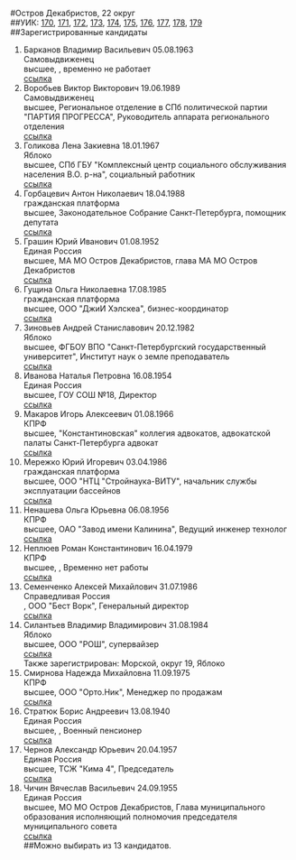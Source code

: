 #Остров Декабристов, 22 округ  
##УИК: [170](../../tik2/uik170.md), [171](../../tik2/uik171.md), [172](../../tik2/uik172.md), [173](../../tik2/uik173.md), [174](../../tik2/uik174.md), [175](../../tik2/uik175.md), [176](../../tik2/uik176.md), [177](../../tik2/uik177.md), [178](../../tik2/uik178.md), [179](../../tik2/uik179.md)  
##Зарегистрированные кандидаты
1. Барканов Владимир Васильевич 05.08.1963  
Самовыдвиженец  
высшее, , временно не работает    
[ссылка](http://www.st-petersburg.vybory.izbirkom.ru/region/region/st-petersburg?action=show&root=1&tvd=4784002162279&vrn=4784002162279&region=78&global=&sub_region=78&prver=0&pronetvd=null&type=341&vibid=4784002163274)  
2. Воробьев Виктор Викторович 19.06.1989  
Самовыдвиженец  
высшее, Региональное отделение в СПб политической партии "ПАРТИЯ ПРОГРЕССА", Руководитель аппарата регионального отделения    
[ссылка](http://www.st-petersburg.vybory.izbirkom.ru/region/region/st-petersburg?action=show&root=1&tvd=4784002162279&vrn=4784002162279&region=78&global=&sub_region=78&prver=0&pronetvd=null&type=341&vibid=4784002163753)  
3. Голикова Лена Закиевна 18.01.1967  
Яблоко  
высшее, СПб ГБУ "Комплексный центр социального обслуживания населения В.О. р-на", социальный работник    
[ссылка](http://www.st-petersburg.vybory.izbirkom.ru/region/region/st-petersburg?action=show&root=1&tvd=4784002162279&vrn=4784002162279&region=78&global=&sub_region=78&prver=0&pronetvd=null&type=341&vibid=4784002164061)  
4. Горбацевич Антон Николаевич 18.04.1988  
гражданская платформа  
высшее, Законодательное Собрание Санкт-Петербурга, помощник депутата    
[ссылка](http://www.st-petersburg.vybory.izbirkom.ru/region/region/st-petersburg?action=show&root=1&tvd=4784002162279&vrn=4784002162279&region=78&global=&sub_region=78&prver=0&pronetvd=null&type=341&vibid=4784002163002)  
5. Грашин Юрий Иванович 01.08.1952  
Единая Россия  
высшее, МА МО Остров Декабристов, глава МА МО Остров Декабристов    
[ссылка](http://www.st-petersburg.vybory.izbirkom.ru/region/region/st-petersburg?action=show&root=1&tvd=4784002162279&vrn=4784002162279&region=78&global=&sub_region=78&prver=0&pronetvd=null&type=341&vibid=4784002163267)  
6. Гущина Ольга Николаевна 17.08.1985  
гражданская платформа  
высшее, ООО "ДжиИ Хэлскеа", бизнес-координатор    
[ссылка](http://www.st-petersburg.vybory.izbirkom.ru/region/region/st-petersburg?action=show&root=1&tvd=4784002162279&vrn=4784002162279&region=78&global=&sub_region=78&prver=0&pronetvd=null&type=341&vibid=4784002163475)  
7. Зиновьев Андрей Станиславович 20.12.1982  
Яблоко  
высшее, ФГБОУ ВПО "Санкт-Петербургский государственный университет", Институт наук о земле преподаватель   
[ссылка](http://www.st-petersburg.vybory.izbirkom.ru/region/region/st-petersburg?action=show&root=1&tvd=4784002162279&vrn=4784002162279&region=78&global=&sub_region=78&prver=0&pronetvd=null&type=341&vibid=4784002163488)  
8. Иванова Наталья Петровна 16.08.1954  
Единая Россия  
высшее, ГОУ СОШ №18, Директор    
[ссылка](http://www.st-petersburg.vybory.izbirkom.ru/region/region/st-petersburg?action=show&root=1&tvd=4784002162279&vrn=4784002162279&region=78&global=&sub_region=78&prver=0&pronetvd=null&type=341&vibid=4784002164402)  
9. Макаров Игорь Алексеевич 01.08.1966  
КПРФ  
высшее, "Константиновская" коллегия адвокатов, адвокатской палаты Санкт-Петербурга адвокат   
[ссылка](http://www.st-petersburg.vybory.izbirkom.ru/region/region/st-petersburg?action=show&root=1&tvd=4784002162279&vrn=4784002162279&region=78&global=&sub_region=78&prver=0&pronetvd=null&type=341&vibid=4784002163740)  
10. Мережко Юрий Игоревич 03.04.1986  
гражданская платформа  
высшее, ООО "НТЦ "Стройнаука-ВИТУ", начальник службы эксплуатации бассейнов    
[ссылка](http://www.st-petersburg.vybory.izbirkom.ru/region/region/st-petersburg?action=show&root=1&tvd=4784002162279&vrn=4784002162279&region=78&global=&sub_region=78&prver=0&pronetvd=null&type=341&vibid=4784002163461)  
11. Ненашева Ольга Юрьевна 06.08.1956  
КПРФ  
высшее, ОАО "Завод имени Калинина", Ведущий инженер технолог    
[ссылка](http://www.st-petersburg.vybory.izbirkom.ru/region/region/st-petersburg?action=show&root=1&tvd=4784002162279&vrn=4784002162279&region=78&global=&sub_region=78&prver=0&pronetvd=null&type=341&vibid=4784002163733)  
12. Неплюев Роман Константинович 16.04.1979  
КПРФ  
высшее, , Временно нет работы    
[ссылка](http://www.st-petersburg.vybory.izbirkom.ru/region/region/st-petersburg?action=show&root=1&tvd=4784002162279&vrn=4784002162279&region=78&global=&sub_region=78&prver=0&pronetvd=null&type=341&vibid=4784002163767)  
13. Семенченко Алексей Михайлович 31.07.1986  
Справедливая Россия  
, ООО "Бест Ворк", Генеральный директор    
[ссылка](http://www.st-petersburg.vybory.izbirkom.ru/region/region/st-petersburg?action=show&root=1&tvd=4784002162279&vrn=4784002162279&region=78&global=&sub_region=78&prver=0&pronetvd=null&type=341&vibid=4784002164629)  
14. Силантьев Владимир Владимирович 31.08.1984  
Яблоко  
высшее, ООО "РОШ", супервайзер    
[ссылка](http://www.st-petersburg.vybory.izbirkom.ru/region/region/st-petersburg?action=show&root=1&tvd=4784002162279&vrn=4784002162279&region=78&global=&sub_region=78&prver=0&pronetvd=null&type=341&vibid=4784002163494)  
Также зарегистрирован: Морской, округ 19, Яблоко
15. Смирнова Надежда Михайловна 11.09.1975  
КПРФ  
высшее, ООО "Орто.Ник", Менеджер по продажам    
[ссылка](http://www.st-petersburg.vybory.izbirkom.ru/region/region/st-petersburg?action=show&root=1&tvd=4784002162279&vrn=4784002162279&region=78&global=&sub_region=78&prver=0&pronetvd=null&type=341&vibid=4784002163746)  
16. Стратюк Борис Андреевич 13.08.1940  
Единая Россия  
высшее, , Военный пенсионер    
[ссылка](http://www.st-petersburg.vybory.izbirkom.ru/region/region/st-petersburg?action=show&root=1&tvd=4784002162279&vrn=4784002162279&region=78&global=&sub_region=78&prver=0&pronetvd=null&type=341&vibid=4784002164420)  
17. Чернов Александр Юрьевич 20.04.1957  
Единая Россия  
высшее, ТСЖ "Кима 4", Председатель    
[ссылка](http://www.st-petersburg.vybory.izbirkom.ru/region/region/st-petersburg?action=show&root=1&tvd=4784002162279&vrn=4784002162279&region=78&global=&sub_region=78&prver=0&pronetvd=null&type=341&vibid=4784002164414)  
18. Чичин Вячеслав Васильевич 24.09.1955  
Единая Россия  
высшее, МО МО Остров Декабристов, Глава муниципального образования исполняющий полномочия председателя муниципального совета   
[ссылка](http://www.st-petersburg.vybory.izbirkom.ru/region/region/st-petersburg?action=show&root=1&tvd=4784002162279&vrn=4784002162279&region=78&global=&sub_region=78&prver=0&pronetvd=null&type=341&vibid=4784002164432)  
##Можно выбирать из 13 кандидатов.  
